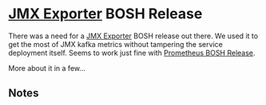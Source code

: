 # [JMX Exporter] BOSH Release

There was a need for a [JMX Exporter] BOSH release out there. We used it to get the most of JMX kafka metrics without tampering the service deployment itself. Seems to work just fine with [Prometheus BOSH Release].

More about it in a few...

## Notes

[JMX Exporter]: https://github.com/prometheus/jmx_exporter
[Prometheus BOSH Release]: https://github.com/bosh-prometheus/prometheus-boshrelease
